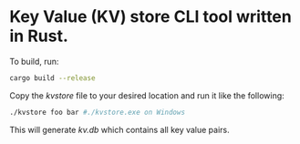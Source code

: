 # Key Value (KV) store CLI tool written in Rust.

To build, run:

```bash
cargo build --release
```

Copy the _kvstore_ file to your desired location and run it like the following:

```bash
./kvstore foo bar #./kvstore.exe on Windows
```

This will generate _kv.db_ which contains all key value pairs.
